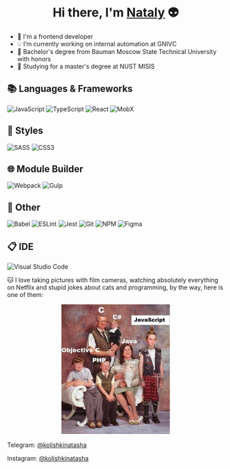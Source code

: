 <h1 align="center">Hi there, I'm <a href="https://daniilshat.ru/" target="_blank">Nataly</a> 👽</h1>

- 💙 I'm a frontend developer
- 💡 I’m currently working on internal automation at GNIVС
- 📕 Bachelor's degree from Bauman Moscow State Technical University with honors
- 🤔 Studying for a master's degree at NUST MISIS

## 📚 Languages & Frameworks
![JavaScript](https://img.shields.io/badge/javascript-%23323330.svg?style=for-the-badge&logo=javascript&logoColor=%23F7DF1E) ![TypeScript](https://img.shields.io/badge/typescript-%23007ACC.svg?style=for-the-badge&logo=typescript&logoColor=white) ![React](https://img.shields.io/badge/react-%2320232a.svg?style=for-the-badge&logo=react&logoColor=%2361DAFB) ![MobX](https://img.shields.io/badge/MobX-%23593d88.svg?style=for-the-badge&logo=redux&logoColor=white)   

## 🎨 Styles
![SASS](https://img.shields.io/badge/SASS-hotpink.svg?style=for-the-badge&logo=SASS&logoColor=white) ![CSS3](https://img.shields.io/badge/css3-%231572B6.svg?style=for-the-badge&logo=css3&logoColor=white)

## 🌐 Module Builder
![Webpack](https://img.shields.io/badge/webpack-%238DD6F9.svg?style=for-the-badge&logo=webpack&logoColor=black) ![Gulp](https://img.shields.io/badge/GULP-%23CF4647.svg?style=for-the-badge&logo=gulp&logoColor=white)

## 🥅 Other
![Babel](https://img.shields.io/badge/Babel-F9DC3e?style=for-the-badge&logo=babel&logoColor=black) ![ESLint](https://img.shields.io/badge/ESLint-4B3263?style=for-the-badge&logo=eslint&logoColor=white) ![Jest](https://img.shields.io/badge/-jest-%23C21325?style=for-the-badge&logo=jest&logoColor=white) ![Git](https://img.shields.io/badge/git-%23F05033.svg?style=for-the-badge&logo=git&logoColor=white) ![NPM](https://img.shields.io/badge/NPM-%23000000.svg?style=for-the-badge&logo=npm&logoColor=white) ![Figma](https://img.shields.io/badge/figma-%23F24E1E.svg?style=for-the-badge&logo=figma&logoColor=white)

## 📋 IDE
![Visual Studio Code](https://img.shields.io/badge/Visual%20Studio%20Code-0078d7.svg?style=for-the-badge&logo=visual-studio-code&logoColor=white)

🐱
I love taking pictures with film cameras, watching absolutely everything on Netflix and stupid jokes about cats and programming, by the way, here is one of them:
<p align="center">
    <img src="images/joke.jpg" width=50% >
</p>

Telegram:
 [@kolishkinatasha](http://t-do.ru/kolishkinatasha "Telegram channel")

Instagram:
 [@kolishkinatasha](https://www.instagram.com/kolishkinatasha "Telegram channel")
